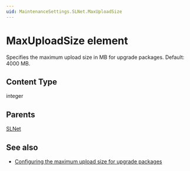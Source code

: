 ```yaml
---
uid: MaintenanceSettings.SLNet.MaxUploadSize
---
```


# MaxUploadSize element

Specifies the maximum upload size in MB for upgrade packages. Default: 4000 MB.

## Content Type

integer

## Parents

[SLNet](xref:MaintenanceSettings.SLNet)

## See also

- [Configuring the maximum upload size for upgrade packages](xref:Configuration_of_DataMiner_processes#configuring-the-maximum-upload-size-for-upgrade-packages)
